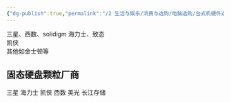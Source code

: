 ```yaml
---
{"dg-publish":true,"permalink":"/2 生活与娱乐/消费与选购/电脑选购/台式机硬件选购/固态硬盘/","title":"固态硬盘"}
---
```



三星、西数、solidigm 海力士、致态  
凯侠  
其他如金士顿等

## 固态硬盘颗粒厂商
三星 海力士 凯侠 西数 美光 长江存储